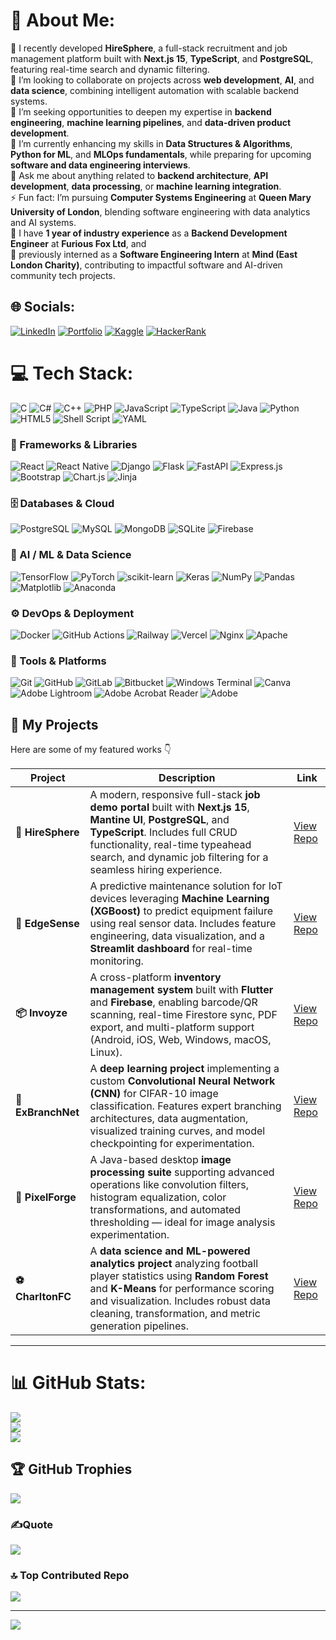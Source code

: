 # 💫 About Me:
🔭 I recently developed **HireSphere**, a full-stack recruitment and job management platform built with **Next.js 15**, **TypeScript**, and **PostgreSQL**, featuring real-time search and dynamic filtering.  
👯 I’m looking to collaborate on projects across **web development**, **AI**, and **data science**, combining intelligent automation with scalable backend systems.  
🤝 I’m seeking opportunities to deepen my expertise in **backend engineering**, **machine learning pipelines**, and **data-driven product development**.  
🌱 I’m currently enhancing my skills in **Data Structures & Algorithms**, **Python for ML**, and **MLOps fundamentals**, while preparing for upcoming **software and data engineering interviews**.  
💬 Ask me about anything related to **backend architecture**, **API development**, **data processing**, or **machine learning integration**.  
⚡ Fun fact: I’m pursuing **Computer Systems Engineering** at **Queen Mary University of London**, blending software engineering with data analytics and AI systems.  
🦊 I have **1 year of industry experience** as a **Backend Development Engineer** at **Furious Fox Ltd**, and  
🌌 previously interned as a **Software Engineering Intern** at **Mind (East London Charity)**, contributing to impactful software and AI-driven community tech projects.  


## 🌐 Socials:
[![LinkedIn](https://img.shields.io/badge/LinkedIn-%230077B5.svg?logo=linkedin&logoColor=white)](https://www.linkedin.com/in/arjun-sridhar-6466751b7/) 
[![Portfolio](https://img.shields.io/badge/Portfolio-%23000000.svg?logo=firefox&logoColor=#FF7139)](https://arjunsridhar.journoportfolio.com)
[![Kaggle](https://img.shields.io/badge/Kaggle-%2320BEFF.svg?logo=kaggle&logoColor=white)](https://www.kaggle.com/writeups/arjun2k4)
[![HackerRank](https://img.shields.io/badge/HackerRank-%232EC866.svg?logo=hackerrank&logoColor=white)](https://www.hackerrank.com/profile/arjunsridhar445)

# 💻 Tech Stack:
![C](https://img.shields.io/badge/c-%2300599C.svg?style=for-the-badge&logo=c&logoColor=white) 
![C#](https://img.shields.io/badge/c%23-%23239120.svg?style=for-the-badge&logo=csharp&logoColor=white) 
![C++](https://img.shields.io/badge/c++-%2300599C.svg?style=for-the-badge&logo=c%2B%2B&logoColor=white) 
![PHP](https://img.shields.io/badge/php-%23777BB4.svg?style=for-the-badge&logo=php&logoColor=white) 
![JavaScript](https://img.shields.io/badge/javascript-%23323330.svg?style=for-the-badge&logo=javascript&logoColor=%23F7DF1E) 
![TypeScript](https://img.shields.io/badge/typescript-%23007ACC.svg?style=for-the-badge&logo=typescript&logoColor=white) 
![Java](https://img.shields.io/badge/java-%23ED8B00.svg?style=for-the-badge&logo=openjdk&logoColor=white) 
![Python](https://img.shields.io/badge/python-3670A0?style=for-the-badge&logo=python&logoColor=ffdd54) 
![HTML5](https://img.shields.io/badge/html5-%23E34F26.svg?style=for-the-badge&logo=html5&logoColor=white) 
![Shell Script](https://img.shields.io/badge/shell_script-%23121011.svg?style=for-the-badge&logo=gnu-bash&logoColor=white) 
![YAML](https://img.shields.io/badge/yaml-%23ffffff.svg?style=for-the-badge&logo=yaml&logoColor=151515) 

### 🧠 Frameworks & Libraries
![React](https://img.shields.io/badge/react-%2320232a.svg?style=for-the-badge&logo=react&logoColor=%2361DAFB) 
![React Native](https://img.shields.io/badge/react_native-%2320232a.svg?style=for-the-badge&logo=react&logoColor=%2361DAFB) 
![Django](https://img.shields.io/badge/django-%23092E20.svg?style=for-the-badge&logo=django&logoColor=white) 
![Flask](https://img.shields.io/badge/flask-%23000.svg?style=for-the-badge&logo=flask&logoColor=white) 
![FastAPI](https://img.shields.io/badge/FastAPI-005571?style=for-the-badge&logo=fastapi) 
![Express.js](https://img.shields.io/badge/express.js-%23404d59.svg?style=for-the-badge&logo=express&logoColor=%2361DAFB) 
![Bootstrap](https://img.shields.io/badge/bootstrap-%238511FA.svg?style=for-the-badge&logo=bootstrap&logoColor=white) 
![Chart.js](https://img.shields.io/badge/chart.js-F5788D.svg?style=for-the-badge&logo=chart.js&logoColor=white) 
![Jinja](https://img.shields.io/badge/jinja-white.svg?style=for-the-badge&logo=jinja&logoColor=black)

### 🗄️ Databases & Cloud
![PostgreSQL](https://img.shields.io/badge/postgresql-%23316192.svg?style=for-the-badge&logo=postgresql&logoColor=white)
![MySQL](https://img.shields.io/badge/mysql-4479A1.svg?style=for-the-badge&logo=mysql&logoColor=white) 
![MongoDB](https://img.shields.io/badge/MongoDB-%234ea94b.svg?style=for-the-badge&logo=mongodb&logoColor=white) 
![SQLite](https://img.shields.io/badge/sqlite-%2307405e.svg?style=for-the-badge&logo=sqlite&logoColor=white)
![Firebase](https://img.shields.io/badge/firebase-a08021?style=for-the-badge&logo=firebase&logoColor=ffcd34)

### 🤖 AI / ML & Data Science
![TensorFlow](https://img.shields.io/badge/TensorFlow-%23FF6F00.svg?style=for-the-badge&logo=TensorFlow&logoColor=white)
![PyTorch](https://img.shields.io/badge/PyTorch-%23EE4C2C.svg?style=for-the-badge&logo=PyTorch&logoColor=white)
![scikit-learn](https://img.shields.io/badge/scikit--learn-%23F7931E.svg?style=for-the-badge&logo=scikit-learn&logoColor=white)
![Keras](https://img.shields.io/badge/Keras-%23D00000.svg?style=for-the-badge&logo=Keras&logoColor=white)
![NumPy](https://img.shields.io/badge/numpy-%23013243.svg?style=for-the-badge&logo=numpy&logoColor=white)
![Pandas](https://img.shields.io/badge/pandas-%23150458.svg?style=for-the-badge&logo=pandas&logoColor=white)
![Matplotlib](https://img.shields.io/badge/Matplotlib-%23ffffff.svg?style=for-the-badge&logo=Matplotlib&logoColor=black)
![Anaconda](https://img.shields.io/badge/Anaconda-%2344A833.svg?style=for-the-badge&logo=anaconda&logoColor=white)

### ⚙️ DevOps & Deployment
![Docker](https://img.shields.io/badge/Docker-%230db7ed.svg?style=for-the-badge&logo=docker&logoColor=white)
![GitHub Actions](https://img.shields.io/badge/github%20actions-%232671E5.svg?style=for-the-badge&logo=githubactions&logoColor=white)
![Railway](https://img.shields.io/badge/Railway-%230B0D0E.svg?style=for-the-badge&logo=railway&logoColor=white)
![Vercel](https://img.shields.io/badge/Vercel-%23000000.svg?style=for-the-badge&logo=vercel&logoColor=white)
![Nginx](https://img.shields.io/badge/nginx-%23009639.svg?style=for-the-badge&logo=nginx&logoColor=white)
![Apache](https://img.shields.io/badge/apache-%23D42029.svg?style=for-the-badge&logo=apache&logoColor=white)

### 🧰 Tools & Platforms
![Git](https://img.shields.io/badge/git-%23F05033.svg?style=for-the-badge&logo=git&logoColor=white)
![GitHub](https://img.shields.io/badge/github-%23121011.svg?style=for-the-badge&logo=github&logoColor=white)
![GitLab](https://img.shields.io/badge/gitlab-%23181717.svg?style=for-the-badge&logo=gitlab&logoColor=white)
![Bitbucket](https://img.shields.io/badge/bitbucket-%230047B3.svg?style=for-the-badge&logo=bitbucket&logoColor=white)
![Windows Terminal](https://img.shields.io/badge/Windows%20Terminal-%234D4D4D.svg?style=for-the-badge&logo=windows-terminal&logoColor=white)
![Canva](https://img.shields.io/badge/Canva-%2300C4CC.svg?style=for-the-badge&logo=Canva&logoColor=white)
![Adobe Lightroom](https://img.shields.io/badge/Adobe%20Lightroom-31A8FF.svg?style=for-the-badge&logo=Adobe%20Lightroom&logoColor=white)
![Adobe Acrobat Reader](https://img.shields.io/badge/Adobe%20Acrobat%20Reader-EC1C24.svg?style=for-the-badge&logo=Adobe%20Acrobat%20Reader&logoColor=white)
![Adobe](https://img.shields.io/badge/adobe-%23FF0000.svg?style=for-the-badge&logo=adobe&logoColor=white)


## 🚀 My Projects

Here are some of my featured works 👇  

| Project | Description | Link |
|----------|--------------|------|
| **💼 HireSphere** | A modern, responsive full-stack **job demo portal** built with **Next.js 15**, **Mantine UI**, **PostgreSQL**, and **TypeScript**. Includes full CRUD functionality, real-time typeahead search, and dynamic job filtering for a seamless hiring experience. | [View Repo](https://github.com/smooth-glitch/HireSphere) |
| **🌊 EdgeSense** | A predictive maintenance solution for IoT devices leveraging **Machine Learning (XGBoost)** to predict equipment failure using real sensor data. Includes feature engineering, data visualization, and a **Streamlit dashboard** for real-time monitoring. | [View Repo](https://github.com/smooth-glitch/EdgeSense) |
| **📦 Invoyze** | A cross-platform **inventory management system** built with **Flutter** and **Firebase**, enabling barcode/QR scanning, real-time Firestore sync, PDF export, and multi-platform support (Android, iOS, Web, Windows, macOS, Linux). | [View Repo](https://github.com/smooth-glitch/Invoyze) |
| **🧬 ExBranchNet** | A **deep learning project** implementing a custom **Convolutional Neural Network (CNN)** for CIFAR-10 image classification. Features expert branching architectures, data augmentation, visualized training curves, and model checkpointing for experimentation. | [View Repo](https://github.com/smooth-glitch/ExBranchNet) |
| **🎨 PixelForge** | A Java-based desktop **image processing suite** supporting advanced operations like convolution filters, histogram equalization, color transformations, and automated thresholding — ideal for image analysis experimentation. | [View Repo](https://github.com/smooth-glitch/PixelForge) |
| **⚽ CharltonFC** | A **data science and ML-powered analytics project** analyzing football player statistics using **Random Forest** and **K-Means** for performance scoring and visualization. Includes robust data cleaning, transformation, and metric generation pipelines. | [View Repo](https://github.com/smooth-glitch/charltonFC) |

---

# 📊 GitHub Stats:
![](https://github-readme-stats.vercel.app/api?username=smooth-glitch&theme=tokyonight&hide_border=false&include_all_commits=true&count_private=true)<br/>
![](https://github-readme-streak-stats.herokuapp.com/?user=smooth-glitch&theme=tokyonight&hide_border=false)<br/>
![](https://github-readme-stats.vercel.app/api/top-langs/?username=smooth-glitch&theme=tokyonight&hide_border=false&include_all_commits=true&count_private=true&layout=compact)

## 🏆 GitHub Trophies
![](https://github-profile-trophy.vercel.app/?username=smooth-glitch&theme=radical&no-frame=false&no-bg=true&margin-w=4)

### ✍️Quote
![](https://quotes-github-readme.vercel.app/api?type=horizontal&theme=radical)

### 🔝 Top Contributed Repo
![](https://github-contributor-stats.vercel.app/api?username=smooth-glitch&limit=5&theme=dark&combine_all_yearly_contributions=true)

---
[![](https://visitcount.itsvg.in/api?id=smooth-glitch&icon=0&color=0)](https://visitcount.itsvg.in)

<!-- Proudly created with GPRM ( https://gprm.itsvg.in ) -->
